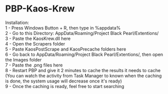 # PBP-Kaos-Krew
Installation: <br />
1 - Press Windows Button + R, then type in %appdata%  <br />
2 - Go to this Directory: AppData/Roaming/Project Black Pearl/Extentions/  <br />
3 - Paste the KaosKrew.dll here <br />
4 - Open the Scrapers folder <br />
5 - Paste KaosPostScrape and KaosPrecache folders here <br />
6 - Go back to AppData/Roaming/Project Black Pearl/Extentions/, then open the Images folder <br />
7 - Paste the .png files here <br />
8 - Restart PBP and give it 2 minutes to cache the results it needs to cache (You can watch the activity from Task Manager to known when the caching is done, the 
system usage will decrease once it's ready) <br />
9 - Once the caching is ready, feel free to start searching
